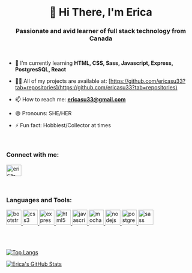 

<!--
### Hi there 👋
**ericasu33/ericasu33** is a ✨ _special_ ✨ repository because its `README.md` (this file) appears on your GitHub profile.

Here are some ideas to get you started:

- 🔭 I’m currently working on ...
- 🌱 I’m currently learning ...
- 👯 I’m looking to collaborate on ...
- 🤔 I’m looking for help with ...
- 💬 Ask me about ...
- 📫 How to reach me: ...
- 😄 Pronouns: ...
- ⚡ Fun fact: ...
-->

<h1 align="center">👋 Hi There, I'm Erica</h1>

<h3 align="center">Passionate and avid learner of full stack technology from Canada</h3>
<br />

- 🌱 I’m currently learning **HTML, CSS, Sass, Javascript, Express, PostgresSQL, React**

- 👨‍💻 All of my projects are available at: [https://github.com/ericasu33?tab=repositories](https://github.com/ericasu33?tab=repositories)

- 📫 How to reach me: **ericasu33@gmail.com**

- 😄 Pronouns: SHE/HER

- ⚡ Fun fact: Hobbiest/Collector at times

<br>
<h3 align="left">Connect with me:</h3>
<p align="left">
<a href="https://linkedin.com/in/erica-su-4a438413/" target="blank"><img align="center" src="https://cdn.jsdelivr.net/npm/simple-icons@3.0.1/icons/linkedin.svg" alt="erica-su-4a438413" height="30" width="40" /></a>
</p>

<br>
<h3 align="left">Languages and Tools:</h3>
<p align="left"> 
<a href="https://getbootstrap.com" target="_blank"> <img src="https://devicons.github.io/devicon/devicon.git/icons/bootstrap/bootstrap-plain.svg" alt="bootstrap" width="40" height="40"/> </a> 
<a href="https://www.w3schools.com/css/" target="_blank"> <img src="https://devicons.github.io/devicon/devicon.git/icons/css3/css3-original-wordmark.svg" alt="css3" width="40" height="40"/> </a> 
<a href="https://expressjs.com" target="_blank"> <img src="https://devicons.github.io/devicon/devicon.git/icons/express/express-original-wordmark.svg" alt="express" width="40" height="40"/> </a> <a href="https://www.w3.org/html/" target="_blank"> <img src="https://devicons.github.io/devicon/devicon.git/icons/html5/html5-original-wordmark.svg" alt="html5" width="40" height="40"/> </a> <a href="https://developer.mozilla.org/en-US/docs/Web/JavaScript" target="_blank"> <img src="https://devicons.github.io/devicon/devicon.git/icons/javascript/javascript-original.svg" alt="javascript" width="40" height="40"/> </a> <a href="https://mochajs.org" target="_blank"> <img src="https://www.vectorlogo.zone/logos/mochajs/mochajs-icon.svg" alt="mocha" width="40" height="40"/> </a> <a href="https://nodejs.org" target="_blank"> <img src="https://devicons.github.io/devicon/devicon.git/icons/nodejs/nodejs-original-wordmark.svg" alt="nodejs" width="40" height="40"/> </a> <a href="https://www.postgresql.org" target="_blank"> <img src="https://devicons.github.io/devicon/devicon.git/icons/postgresql/postgresql-original-wordmark.svg" alt="postgresql" width="40" height="40"/> </a> <a href="https://sass-lang.com" target="_blank"> <img src="https://devicons.github.io/devicon/devicon.git/icons/sass/sass-original.svg" alt="sass" width="40" height="40"/> </a> </p>
<br>
<br>

<!-- [![ReadMe Card](https://github-readme-stats.vercel.app/api/pin/?username=ericasu33&repo=tweeter)](https://github.com/anuraghazra/github-readme-stats) -->

[![Top Langs](https://github-readme-stats.vercel.app/api/top-langs/?username=ericasu33&hide=sql&layout=compact)](https://github.com/anuraghazra/github-readme-stats)

[![Erica's GitHub Stats](https://github-readme-stats.vercel.app/api?username=ericasu33&show_icons=true)](https://github.com/anuraghazra/github-readme-stats)


